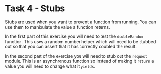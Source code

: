 # Task 4 - Stubs

Stubs are used when you want to prevent a function from running. You can use
them to manipulate the value a function returns.

In the first part of this exercise you will need to test the `doubleRandom`
function. This uses a random number helper which will need to be stubbed out
so that you can assert that it has correctly doubled the result.

In the second part of the exercise you will need to stub out the `request`
module. This is an asynchronous function so instead of making it `return` a
value you will need to change what it `yields`.
